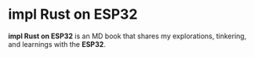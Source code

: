 # impl Rust on ESP32

**impl Rust on ESP32** is an MD book that shares my explorations, tinkering, and learnings with the **ESP32**. 

